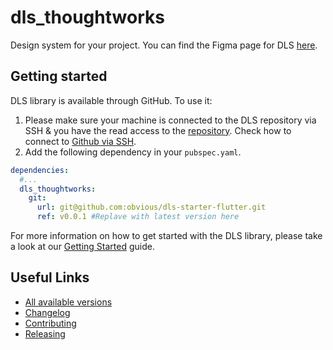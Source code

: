 [//]: # (TODO: Update the name of your DLS library)
# dls_thoughtworks

[//]: # (TODO: Provide the source project name and the Figma link)
Design system for your project. You can find the Figma
page for DLS [here](`<provide-figma-link>`).

## Getting started

DLS library is available through GitHub. To use it:

[//]: # (TODO: Update the github repository link in ppint 1)
1. Please make sure your machine is connected to the DLS repository via SSH & you have the read
   access to the [repository]. Check how to connect to [Github via SSH].
2. Add the following dependency in your `pubspec.yaml`.

```YAML
dependencies:
  #...
  dls_thoughtworks:
    git:
      url: git@github.com:obvious/dls-starter-flutter.git
      ref: v0.0.1 #Replave with latest version here
```

For more information on how to get started with the DLS library, please take a look at our
[Getting Started] guide.

## Useful Links

[//]: # (TODO: Update the github repository link here)
- [All available versions]
- [Changelog](./CHANGELOG.md)
- [Contributing](docs/CONTRIBUTING.md)
- [Releasing](docs/RELEASING.md)

[//]: # (TODO: Update the link to your github respository)
[repository]: https://github.com/obvious/dls-starter-flutter
[//]: # (TODO: Update the link to your github respository tags)
[All available versions]: https://github.com/obvious/dls-starter-flutter/tags
[Github via SSH]: https://docs.github.com/en/authentication/connecting-to-github-with-ssh
[Getting Started]: docs/GETTING_STARTED.md
